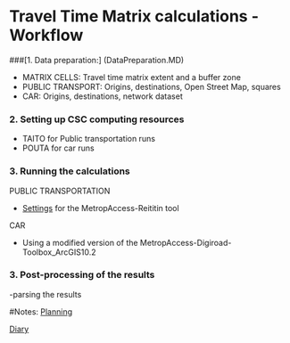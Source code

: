 # Travel Time Matrix calculations -  Workflow

###[1. Data preparation:] (DataPreparation.MD)
- MATRIX CELLS: Travel time matrix extent and a buffer zone
- PUBLIC TRANSPORT: Origins, destinations, Open Street Map, squares
- CAR: Origins, destinations, network dataset

### 2. Setting up CSC computing resources 

- TAITO for Public transportation runs
- POUTA for car runs

### 3. Running the calculations

PUBLIC TRANSPORTATION
- [Settings](Reititin_configuration.md) for the MetropAccess-Reititin tool

CAR
- Using a modified version of the MetropAccess-Digiroad-Toolbox_ArcGIS10.2


### 3. Post-processing of the results

-parsing the results




#Notes:
[Planning](Planning.md)


[Diary](workflowDiary.md)
